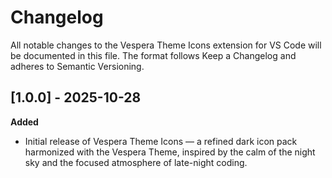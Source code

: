 # Changelog

All notable changes to the Vespera Theme Icons extension for VS Code will be documented in this file.
The format follows Keep a Changelog and adheres to Semantic Versioning.
<br>


## [1.0.0] - 2025-10-28

**Added** 
- Initial release of Vespera Theme Icons — a refined dark icon pack harmonized with the Vespera Theme, inspired by the calm of the night sky and the focused atmosphere of late-night coding.
